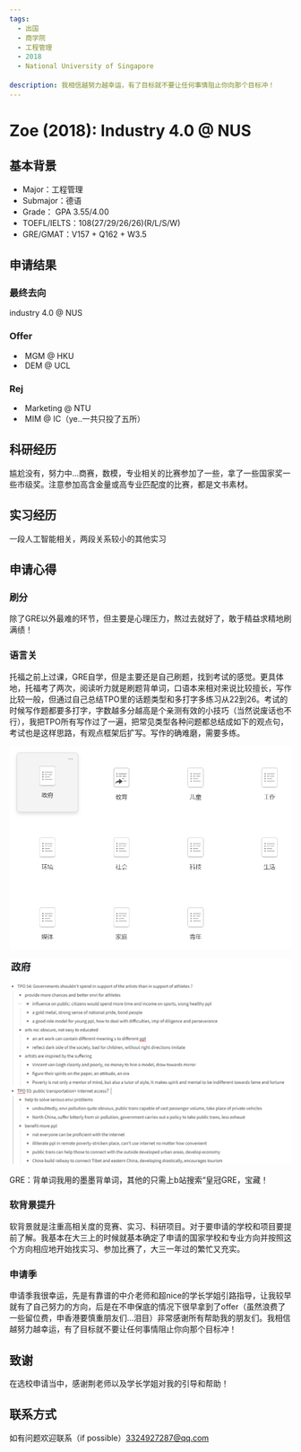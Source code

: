 ```yaml
---
tags:
  - 出国
  - 商学院
  - 工程管理
  - 2018
  - National University of Singapore

description: 我相信越努力越幸运，有了目标就不要让任何事情阻止你向那个目标冲！
---
```


# Zoe (2018): Industry 4.0 @ NUS

## 基本背景

- Major：工程管理
- Submajor：德语
- Grade： GPA 3.55/4.00
- TOEFL/IELTS：108(27/29/26/26)(R/L/S/W)
- GRE/GMAT：V157 + Q162 + W3.5

## 申请结果

### 最终去向

industry 4.0 @ NUS

### Offer

- ​	MGM @ HKU
- ​	DEM @ UCL

### Rej

- ​	Marketing @ NTU
- ​	MIM @ IC（ye..一共只投了五所）

## 科研经历

尴尬没有，努力中...商赛，数模，专业相关的比赛参加了一些，拿了一些国家奖一些市级奖。注意参加高含金量或高专业匹配度的比赛，都是文书素材。

## 实习经历

一段人工智能相关，两段关系较小的其他实习

## 申请心得

### 刷分

除了GRE以外最难的环节，但主要是心理压力，熬过去就好了，敢于精益求精地刷满绩！

### 语言关

托福之前上过课，GRE自学，但是主要还是自己刷题，找到考试的感觉。更具体地，托福考了两次，阅读听力就是刷题背单词，口语本来相对来说比较擅长，写作比较一般，但通过自己总结TPO里的话题类型和多打字多练习从22到26。考试的时候写作题都要多打字，字数越多分越高是个亲测有效的小技巧（当然说废话也不行），我把TPO所有写作过了一遍，把常见类型各种问题都总结成如下的观点句，考试也是这样思路，有观点框架后扩写。写作的确难磨，需要多练。

![image1](1.png)

![image2](2.png)

GRE：背单词我用的墨墨背单词，其他的只需上b站搜索“皇冠GRE，宝藏！

### 软背景提升

软背景就是注重高相关度的竞赛、实习、科研项目。对于要申请的学校和项目要提前了解。我基本在大三上的时候就基本确定了申请的国家学校和专业方向并按照这个方向相应地开始找实习、参加比赛了，大三一年过的繁忙又充实。

### 申请季

申请季我很幸运，先是有靠谱的中介老师和超nice的学长学姐引路指导，让我较早就有了自己努力的方向，后是在不申保底的情况下很早拿到了offer（虽然浪费了一些留位费，申香港要慎重朋友们...泪目）非常感谢所有帮助我的朋友们。我相信越努力越幸运，有了目标就不要让任何事情阻止你向那个目标冲！

## 致谢

在选校申请当中，感谢荆老师以及学长学姐对我的引导和帮助！

## 联系方式
如有问题欢迎联系（if possible）3324927287@qq.com